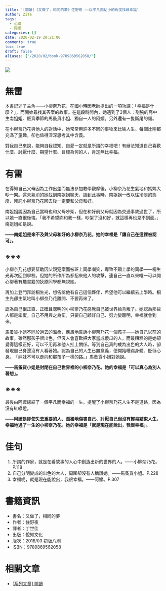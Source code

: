 ```yaml
---
title: '[閱讀]《又做了，相同的夢》住野夜 ——以平凡而幼小的角度找尋幸福'
author: ZiTe
tags:
  - 心得
  - 閱讀
categories: []
date: 2020-02-19 20:21:00
comments: true
toc: true
draft: false
aliases: ["/2020/02/book-9789869562058/"]
---
```

![](https://1.bp.blogspot.com/-KL4bG06MNKs/XonImFThFnI/AAAAAAAACD4/xORO8ShYK10Qr-u-eBQf-wWQYeaUsYHSgCKgBGAsYHg/s640/ZPH_0071.JPG)

# 無雷

本書記述了主角——小柳奈乃花，在國小時因老師提出的一項功課：「幸福是什麼？」，而開始尋找其答案的故事。在這段時間內，她遇到了3個人：割腕的高中生南姐姐、販賣季節的馬蚤貨小姐、獨自一人的阿嬤。另外還有一隻斷尾的貓。

<!--more-->

在小柳奈乃花與他人的對話中，她常常用許多不同的事物來比喻人生。每個比喻都充滿了童趣，卻也值得深深思考其中含義。

對我自己來說，能夠自我認知、自愛一定就是所謂的幸福吧！有辦法知道自己喜歡什麼、討厭什麼、期望什麼、目標為何的人，肯定無比幸福。

# 有雷

在得知自己父母因為工作出差而無法參加教學觀摩後，小柳奈乃花生氣地和媽媽大吵一架。還未氣消的她找到南姐姐聊天，談到此事時，南姐姐一改以往冷淡的態度，拜託小柳奈乃花回去後一定要和父母和好。

南姐姐說因為自己當時也和父母吵架，但在和好前父母就因為交通事故過世了，所以她一直很後悔。「我不希望妳和我一樣，吵架了沒和好，就這樣再也見不到面。」南姐姐如是說。

**——南姐姐是來不及與父母和好的小柳奈乃花。她的幸福是「讓自己在這裡被認可」。**

## ※※※

小柳奈乃花想要幫助因父親犯案而被班上同學嘲笑，導致不願上學的同學——桐生光再次回到學校。但她的所作所為都招來他人的攻擊，連自己一直以來唯一可以開心聊著有趣書籍的狄原同學都無視她。

再加上登門拜訪桐生光，想告訴他有自己這個夥伴，希望他可以繼續去上學時。桐生光卻生氣地叫小柳奈乃花離開、不要再來了。

認為自己很正直、正確且聰明的小柳奈乃花感覺自己被世界給背叛了。她認為那些人都是笨蛋，自己不用與之為伍，只要自己顧好自己、努力變聰明，幸福就會到來。

馬蚤貨小姐不同於過去的溫柔，嚴肅地告訴小柳奈乃花一個孩子——她自己以前的故事。雖然那孩子很出色，但沒人會喜歡把大家當成傻瓜的人，而最糟糕的是她卻覺得這樣正好，可以不用再和他人扯上關係。等到自己真的成為出色的大人時，卻發現自己身邊沒有人看著她。認為自己的人生已無意義，便開始糟蹋身體、貶低心身。　「妹妹不可以走向和那孩子一樣的路。」馬蚤貨小姐對她說。

**——馬蚤貨小姐是封閉在自己世界裡的小柳奈乃花。她的幸福是「可以真心為別人著想」。**

## ※※※

最後由阿嬤總結了一個平凡而幸福的一生。提醒了小柳奈乃花人生不是道路，因為沒有紅綠燈。

**——阿嬤是即使失去重要的人、孤獨地傷害自己、討厭自己但沒有輕易結束人生，幸福地過了一生的小柳奈乃花。她的幸福是「就是現在能說出，我很幸福」。**

# 佳句

1. 所謂的作家，就是在看故事的人心中創造出新的世界的人。——小柳奈乃花。P.118
2. 自己分明變成的出色的大人，周圍卻沒有人稱讚她。——馬蚤貨小姐。P.228
3. 幸福呢，就是現在能說出，我很幸福。——阿嬤。P.307

# 書籍資訊

*   書名：又做了，相同的夢
*   作者：住野夜
*   譯者：丁世佳
*   出版：悅知文化
*   版次：2018/03 初版八刷
*   ISBN：9789869562058

# 相關文章

* [\[系列文章\] 閱讀](/pages/serial/s-reading.html)
